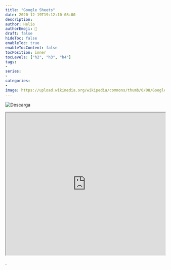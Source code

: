 ```yaml
---
title: "Google Sheets"
date: 2020-12-19T19:12:10-08:00
description:
author: Helio
authorEmoji: 📡
draft: false
hideToc: false
enableToc: true
enableTocContent: false
tocPosition: inner
tocLevels: ["h2", "h3", "h4"]
tags:
-
series:
-
categories:
-
image: https://upload.wikimedia.org/wikipedia/commons/thumb/0/08/Google_Sheets_logo.svg/1200px-Google_Sheets_logo.svg.png
---
```





![Descarga](https://docs.google.com/spreadsheets/d/e/2PACX-1vTADEwnTfsuU0PipEXHK1FVtoJjljwQCvOzkUbdo5PiAJ5w9kBWGSxg389vSE5xhzifbBOGecjByTAn/pub?output=xlsx)

<iframe src="https://docs.google.com/spreadsheets/d/e/2PACX-1vTADEwnTfsuU0PipEXHK1FVtoJjljwQCvOzkUbdo5PiAJ5w9kBWGSxg389vSE5xhzifbBOGecjByTAn/pubhtml?widget=true&amp;headers=false" width="100%" height="450"></iframe>


.
